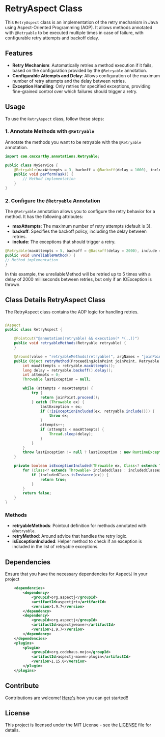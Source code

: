 # RetryAspect Class

This `RetryAspect` class is an implementation of the retry mechanism in Java using Aspect-Oriented Programming (AOP). It allows methods annotated with `@Retryable` to be executed multiple times in case of failure, with configurable retry attempts and backoff delay.

## Features

- **Retry Mechanism**: Automatically retries a method execution if it fails, based on the configuration provided by the `@Retryable` annotation.
- **Configurable Attempts and Delay**: Allows configuration of the maximum number of retry attempts and the delay between retries.
- **Exception Handling**: Only retries for specified exceptions, providing fine-grained control over which failures should trigger a retry.

## Usage

To use the `RetryAspect` class, follow these steps:

### 1. Annotate Methods with `@Retryable`

Annotate the methods you want to be retryable with the `@Retryable` annotation.

```java
import com.cmccarthy.annotations.Retryable;

public class MyService {
    @Retryable(maxAttempts = 3, backoff = @Backoff(delay = 1000), include = {RuntimeException.class})
    public void performTask() {
        // Method implementation
    }
}
```

### 2. Configure the `@Retryable` Annotation
The `@Retryable` annotation allows you to configure the retry behavior for a method. It has the following attributes:

- **maxAttempts**: The maximum number of retry attempts (default is 3).
- **backoff**: Specifies the backoff policy, including the delay between retries.
- **include**: The exceptions that should trigger a retry.

```java
@Retryable(maxAttempts = 5, backoff = @Backoff(delay = 2000), include = {IOException.class})
public void unreliableMethod() {
// Method implementation
}
```
In this example, the unreliableMethod will be retried up to 5 times with a delay of 2000 milliseconds between retries, but only if an IOException is thrown.

## Class Details RetryAspect Class
The RetryAspect class contains the AOP logic for handling retries.

```java

@Aspect
public class RetryAspect {

    @Pointcut("@annotation(retryable) && execution(* *(..))")
    public void retryableMethods(Retryable retryable) {
    }

    @Around(value = "retryableMethods(retryable)", argNames = "joinPoint,retryable")
    public Object retryMethod(ProceedingJoinPoint joinPoint, Retryable retryable) throws Throwable {
        int maxAttempts = retryable.maxAttempts();
        long delay = retryable.backoff().delay();
        int attempts = 0;
        Throwable lastException = null;

        while (attempts < maxAttempts) {
            try {
                return joinPoint.proceed();
            } catch (Throwable ex) {
                lastException = ex;
                if (!isExceptionIncluded(ex, retryable.include())) {
                    throw ex;
                }
                attempts++;
                if (attempts < maxAttempts) {
                    Thread.sleep(delay);
                }
            }
        }
        throw lastException != null ? lastException : new RuntimeException("Retry failed after max attempts");
    }

    private boolean isExceptionIncluded(Throwable ex, Class<? extends Throwable>[] includedClasses) {
        for (Class<? extends Throwable> includedClass : includedClasses) {
            if (includedClass.isInstance(ex)) {
                return true;
            }
        }
        return false;
    }
}
```

### Methods
- **retryableMethods**: Pointcut definition for methods annotated with `@Retryable`.
- **retryMethod**: Around advice that handles the retry logic.
- **isExceptionIncluded**: Helper method to check if an exception is included in the list of retryable exceptions.

## Dependencies
Ensure that you have the necessary dependencies for AspectJ in your project

```xml
    <dependencies>
        <dependency>
            <groupId>org.aspectj</groupId>
            <artifactId>aspectjrt</artifactId>
            <version>1.9.7</version>
        </dependency>
        <dependency>
            <groupId>org.aspectj</groupId>
            <artifactId>aspectjweaver</artifactId>
            <version>1.9.7</version>
        </dependency>
    </dependencies>
    <plugins>
        <plugin>
            <groupId>org.codehaus.mojo</groupId>
            <artifactId>aspectj-maven-plugin</artifactId>
            <version>1.15.0</version>
        </plugin>
    </plugins>

```

## Contribute
Contributions are welcome! [Here's](https://github.com/cmccarthyIrl/RetryAnalyzer/blob/main/CONTRIBUTING.md) how you can get started!!

## License
This project is licensed under the MIT License - see the [LICENSE](https://github.com/cmccarthyIrl/RetryAnalyzer/blob/main/LICENSE) file for details.